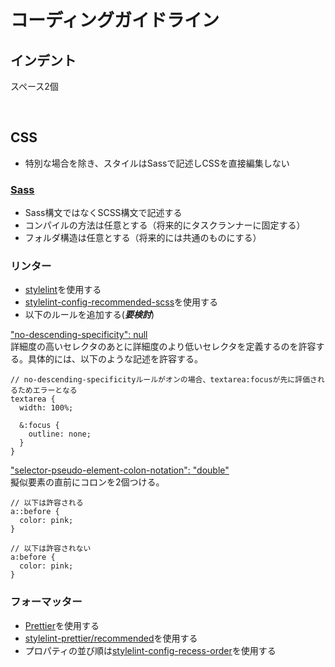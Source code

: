 # コーディングガイドライン

## インデント
スペース2個

<br>

## CSS
- 特別な場合を除き、スタイルはSassで記述しCSSを直接編集しない

### [Sass](https://sass-lang.com/)

- Sass構文ではなくSCSS構文で記述する
- コンパイルの方法は任意とする（将来的にタスクランナーに固定する）
- フォルダ構造は任意とする（将来的には共通のものにする）

### リンター

- [stylelint](https://stylelint.io/)を使用する
- [stylelint-config-recommended-scss](https://github.com/kristerkari/stylelint-config-recommended-scss)を使用する
- 以下のルールを追加する(***要検討***)

["no-descending-specificity": null](https://stylelint.io/user-guide/rules/no-descending-specificity)<br>
詳細度の高いセレクタのあとに詳細度のより低いセレクタを定義するのを許容する。具体的には、以下のような記述を許容する。
```
// no-descending-specificityルールがオンの場合、textarea:focusが先に評価されるためエラーとなる
textarea {
  width: 100%;

  &:focus {
    outline: none;
  }
}
```

["selector-pseudo-element-colon-notation": "double"](https://stylelint.io/user-guide/rules/selector-pseudo-element-colon-notation)<br>
擬似要素の直前にコロンを2個つける。
```
// 以下は許容される
a::before {
  color: pink;
}

// 以下は許容されない
a:before {
  color: pink;
}
```

### フォーマッター

- [Prettier](https://prettier.io/)を使用する
- [stylelint-prettier/recommended](https://github.com/prettier/stylelint-prettier)を使用する
- プロパティの並び順は[stylelint-config-recess-order](https://github.com/stormwarning/stylelint-config-recess-order)を使用する